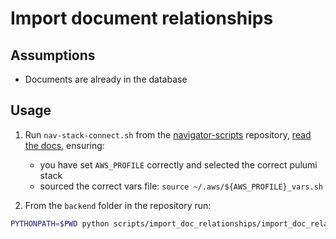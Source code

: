 # Import document relationships 

## Assumptions

- Documents are already in the database

## Usage

1. Run `nav-stack-connect.sh` from the [navigator-scripts](https://github.com/climatepolicyradar/navigator-scripts) repository, [read the docs](https://github.com/climatepolicyradar/navigator-scripts/blob/ffe777ba9f44d4570c3d8923a7fd5071f9aa4f49/docs/nav-stack-connect.md?plain=1#L1), ensuring:
	- you have set `AWS_PROFILE` correctly and selected the correct pulumi stack
	- sourced the correct vars file: `source ~/.aws/${AWS_PROFILE}_vars.sh`

2. From the `backend` folder in the repository run:
```bash
PYTHONPATH=$PWD python scripts/import_doc_relationships/import_doc_relationships.py <csv_file>
```